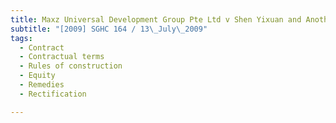 ```yaml
---
title: Maxz Universal Development Group Pte Ltd v Shen Yixuan and Another Suit
subtitle: "[2009] SGHC 164 / 13\_July\_2009"
tags:
  - Contract
  - Contractual terms
  - Rules of construction
  - Equity
  - Remedies
  - Rectification

---
```


